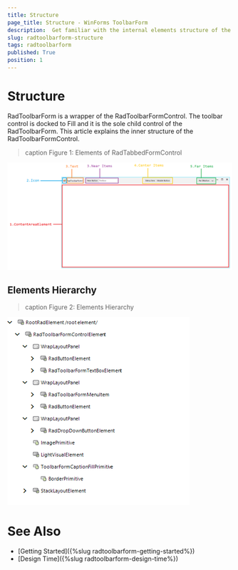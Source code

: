 ```yaml
---
title: Structure
page_title: Structure - WinForms ToolbarForm
description:  Get familiar with the internal elements structure of the WinForms ToolbarForm.  
slug: radtoolbarform-structure
tags: radtoolbarform
published: True
position: 1
---
```


# Structure

RadToolbarForm is a wrapper of the RadToolbarFormControl. The toolbar control is docked to Fill and it is the sole child control of the RadToolbarForm. This article explains the inner structure of the RadToolbarFormControl.

>caption Figure 1: Elements of RadTabbedFormControl

![WinForms RadToolbarForm Structure](images/winforms-radtoolbarform-structure.png)


## Elements Hierarchy

>caption Figure 2: Elements Hierarchy

![WinForms RadToolbarForm Elements Hierarchy](images/winforms-radtoolbarform-elements-hierarchy.png)


# See Also

* [Getting Started]({%slug  radtoolbarform-getting-started%})
* [Design Time]({%slug  radtoolbarform-design-time%})